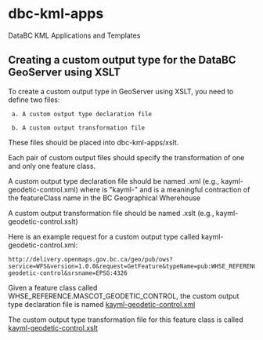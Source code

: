 # dbc-kml-apps
DataBC KML Applications and Templates

Creating a custom output type for the DataBC GeoServer using XSLT
-----------------------------------------------------

 To create a custom output type in GeoServer using XSLT, you need to define two files:

     a. A custom output type declaration file

     b. A custom output transformation file

 These files should be placed into dbc-kml-apps/xslt.
 
 Each pair of custom output files should specify the transformation of one and only one feature class. 

 A custom output type declaration file should be named <formatName><featureClass>.xml (e.g., kayml-geodetic-control.xml)
    where <formatName> is "kayml-"
      and <featureClass> is a meaningful contraction of the featureClass name in the BC Geographical Wherehouse
    
 A custom output transformation file should be named <formatName><featureClass>.xslt (e.g., kayml-geodetic-control.xslt)
 
 Here is an example request for a custom output type called kayml-geodetic-control.xml:
 
    http://delivery.openmaps.gov.bc.ca/geo/pub/ows?service=WFS&version=1.0.0&request=GetFeature&typeName=pub:WHSE_REFERENCE.MASCOT_GEODETIC_CONTROL&maxFeatures=50&outputFormat=kayml-geodetic-control&srsname=EPSG:4326
 
 Given a feature class called WHSE_REFERENCE.MASCOT_GEODETIC_CONTROL, the custom output type declaration file is named [kayml-geodetic-control.xml](https://github.com/mraross/dbc-kml-apps/blob/master/xslt/kayml-geodetic-control.xml)
  
 The custom output type transformation file for this feature class is called [kayml-geodetic-control.xslt](https://github.com/mraross/dbc-kml-apps/blob/master/xslt/kayml-geodetic-control.xslt)
 
